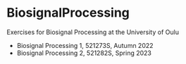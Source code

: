 # BiosignalProcessing
Exercises for Biosignal Processing at the University of Oulu
- Biosignal Processing 1, 521273S, Autumn 2022
- Biosignal Processing 2, 521282S, Spring 2023
